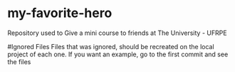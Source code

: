 # my-favorite-hero
Repository used to Give a mini course to friends at The University - UFRPE

#Ignored Files
Files that was ignored, should be recreated on the local project of each one.
If you want an example, go to the first commit and see the files
